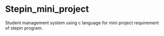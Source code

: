 # Stepin_mini_project
Student management system using c language for mini project requirement of stepin program.
